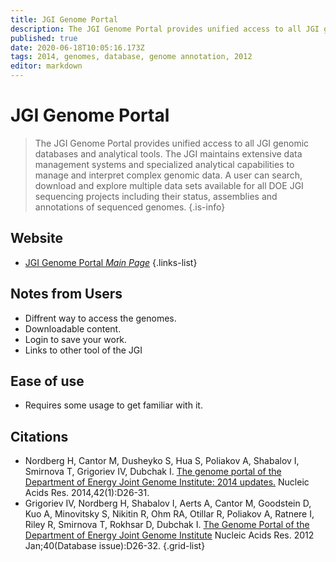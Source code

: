 ```yaml
---
title: JGI Genome Portal
description: The JGI Genome Portal provides unified access to all JGI genomic databases and analytical tools.
published: true
date: 2020-06-18T10:05:16.173Z
tags: 2014, genomes, database, genome annotation, 2012
editor: markdown
---
```


# JGI Genome Portal

> The JGI Genome Portal provides unified access to all JGI genomic databases and analytical tools. The JGI maintains extensive data management systems and specialized analytical capabilities to manage and interpret complex genomic data. A user can search, download and explore multiple data sets available for all DOE JGI sequencing projects including their status, assemblies and annotations of sequenced genomes. 
 {.is-info}

 

## Website 

- [JGI Genome Portal *Main Page*](https://genome.jgi.doe.gov/portal/)
 {.links-list}
 
## Notes from Users
 - Diffrent way to access the genomes.
 - Downloadable content.
 - Login to save your work.
 - Links to other tool of the JGI
 
 
## Ease of use
- Requires some usage to get familiar with it.

## Citations

- Nordberg H, Cantor M, Dusheyko S, Hua S, Poliakov A, Shabalov I, Smirnova T, Grigoriev IV, Dubchak I. [The genome portal of the Department of Energy Joint Genome Institute: 2014 updates.](https://academic.oup.com/nar/article/42/D1/D26/1047465)  Nucleic Acids Res. 2014,42(1):D26-31.
- Grigoriev IV, Nordberg H, Shabalov I, Aerts A, Cantor M, Goodstein D, Kuo A, Minovitsky S, Nikitin R, Ohm RA, Otillar R, Poliakov A, Ratnere I, Riley R, Smirnova T, Rokhsar D, Dubchak I. [The Genome Portal of the Department of Energy Joint Genome Institute](https://academic.oup.com/nar/article/40/D1/D26/2903587)  Nucleic Acids Res. 2012 Jan;40(Database issue):D26-32.
{.grid-list}